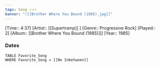 ```yaml
---
tags: Song ⭐⭐⭐ 
banner: "![[Brother Where You Bound (1985).jpg]]"
---
```

[Time:: 4:37]
[Artist:: [[Supertramp]] ]
[Genre:: Progressive Rock]
[Played:: 2]
[Album:: [[Brother Where You Bound (1985)]]]
[Year:: 1985]
### Dates
````dataview
TABLE Favorite_Song
WHERE Favorite_Song = [[No Inbetween]]
````